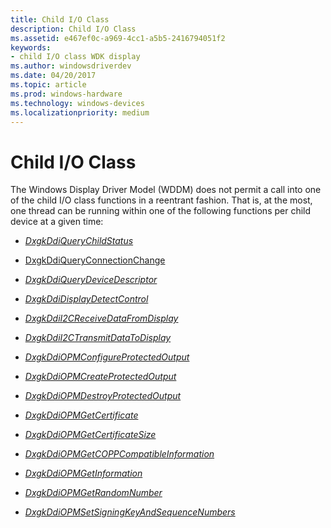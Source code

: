```yaml
---
title: Child I/O Class
description: Child I/O Class
ms.assetid: e467ef0c-a969-4cc1-a5b5-2416794051f2
keywords:
- child I/O class WDK display
ms.author: windowsdriverdev
ms.date: 04/20/2017
ms.topic: article
ms.prod: windows-hardware
ms.technology: windows-devices
ms.localizationpriority: medium
---
```


# Child I/O Class


The Windows Display Driver Model (WDDM) does not permit a call into one of the child I/O class functions in a reentrant fashion. That is, at the most, one thread can be running within one of the following functions per child device at a given time:

-   [*DxgkDdiQueryChildStatus*](https://docs.microsoft.com/en-us/windows-hardware/drivers/ddi/content/dispmprt/nc-dispmprt-dxgkddi_query_child_status)

-   [DxgkDdiQueryConnectionChange](https://docs.microsoft.com/en-us/windows-hardware/drivers/ddi/content/d3dkmddi/nc-d3dkmddi-dxgkddi_queryconnectionchange)

-   [*DxgkDdiQueryDeviceDescriptor*](https://docs.microsoft.com/en-us/windows-hardware/drivers/ddi/content/dispmprt/nc-dispmprt-dxgkddi_query_device_descriptor)

-   [*DxgkDdiDisplayDetectControl*](https://docs.microsoft.com/en-us/windows-hardware/drivers/ddi/content/d3dkmddi/nc-d3dkmddi-dxgkddi_displaydetectcontrol)

-   [*DxgkDdiI2CReceiveDataFromDisplay*](https://docs.microsoft.com/en-us/windows-hardware/drivers/ddi/content/dispmprt/nc-dispmprt-dxgkddi_i2c_receive_data_from_display)

-   [*DxgkDdiI2CTransmitDataToDisplay*](https://docs.microsoft.com/en-us/windows-hardware/drivers/ddi/content/dispmprt/nc-dispmprt-dxgkddi_i2c_transmit_data_to_display)

-   [*DxgkDdiOPMConfigureProtectedOutput*](https://docs.microsoft.com/en-us/windows-hardware/drivers/ddi/content/dispmprt/nc-dispmprt-dxgkddi_opm_configure_protected_output)

-   [*DxgkDdiOPMCreateProtectedOutput*](https://docs.microsoft.com/en-us/windows-hardware/drivers/ddi/content/dispmprt/nc-dispmprt-dxgkddi_opm_create_protected_output)

-   [*DxgkDdiOPMDestroyProtectedOutput*](https://docs.microsoft.com/en-us/windows-hardware/drivers/ddi/content/dispmprt/nc-dispmprt-dxgkddi_opm_destroy_protected_output)

-   [*DxgkDdiOPMGetCertificate*](https://docs.microsoft.com/en-us/windows-hardware/drivers/ddi/content/dispmprt/nc-dispmprt-dxgkddi_opm_get_certificate)

-   [*DxgkDdiOPMGetCertificateSize*](https://docs.microsoft.com/en-us/windows-hardware/drivers/ddi/content/dispmprt/nc-dispmprt-dxgkddi_opm_get_certificate_size)

-   [*DxgkDdiOPMGetCOPPCompatibleInformation*](https://docs.microsoft.com/en-us/windows-hardware/drivers/ddi/content/dispmprt/nc-dispmprt-dxgkddi_opm_get_copp_compatible_information)

-   [*DxgkDdiOPMGetInformation*](https://docs.microsoft.com/en-us/windows-hardware/drivers/ddi/content/dispmprt/nc-dispmprt-dxgkddi_opm_get_information)

-   [*DxgkDdiOPMGetRandomNumber*](https://docs.microsoft.com/en-us/windows-hardware/drivers/ddi/content/dispmprt/nc-dispmprt-dxgkddi_opm_get_random_number)

-   [*DxgkDdiOPMSetSigningKeyAndSequenceNumbers*](https://docs.microsoft.com/en-us/windows-hardware/drivers/ddi/content/dispmprt/nc-dispmprt-dxgkddi_opm_set_signing_key_and_sequence_numbers)

 

 





